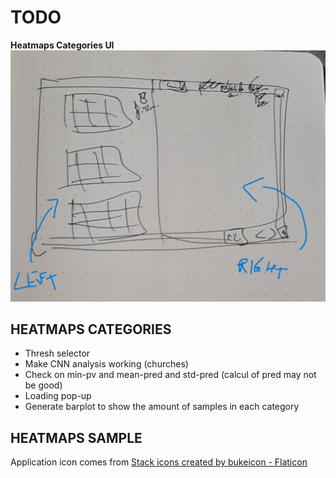 # **TODO**

**Heatmaps Categories UI**
![image](./ui-categories.jpg)

## HEATMAPS CATEGORIES

* Thresh selector
* Make CNN analysis working (churches)
* Check on min-pv and mean-pred and std-pred (calcul of pred may not be good)
* Loading pop-up
* Generate barplot to show the amount of samples in each category


## HEATMAPS SAMPLE

Application icon comes from <a href="https://www.flaticon.com/free-icons/stack" title="stack icons">Stack icons created by bukeicon - Flaticon</a>